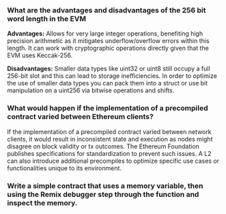 ### What are the advantages and disadvantages of the 256 bit word length in the EVM ###

**Advantages:**
Allows for very large integer operations, benefiting high precision arithmetic as it mitigates underflow/overflow errors within this length.
It can work with cryptographic operations directly given that the EVM uses Keccak-256.

**Disadvantages:**
Smaller data types like uint32 or uint8 still occupy a full 256-bit slot and this can lead to storage inefficiencies. In order to optimize the use of smaller data types you can pack them into a struct or use bit manipulation on a uint256 via bitwise operations and shifts.


### What would happen if the implementation of a precompiled contract varied between Ethereum clients? ###
If the implementation of a precompiled contract varied between network clients, it would result in inconsistent state and execution as nodes might disagree on block validity or tx outcomes. The Ethereum Foundation publishes specifications for standardization to prevent such issues. A L2 can also introduce additional precompiles to optimize specific use cases or functionalities unique to its environment.

### Write a simple contract that uses a memory variable, then using the Remix debugger step through the function and inspect the memory. ###
